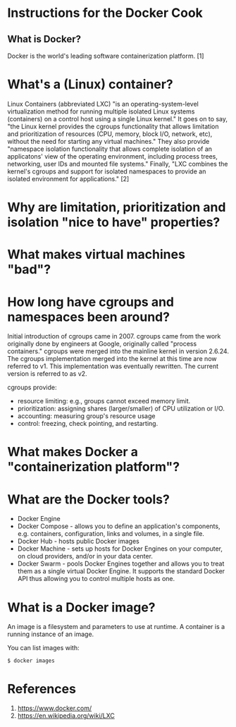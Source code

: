 # Instructions for the Docker Cook

## What is Docker?
Docker is the world's leading software containerization platform. [1]

# What's a (Linux) container?
Linux Containers (abbreviated LXC) "is an operating-system-level virtualization
method for running multiple isolated Linux systems (containers) on a control
host using a single Linux kernel." It goes on to say, "the Linux kernel provides
the cgroups functionality that allows limitation and prioritization of resources
(CPU, memory, block I/O, network, etc), without the need for starting any
virtual machines." They also provide "namespace isolation functionality that
allows complete isolation of an applicatons' view of the operating environment,
including process trees, networking, user IDs and mounted file systems."
Finally, "LXC combines the kernel's cgroups and support for isolated namespaces
to provide an isolated environment for applications." [2]

# Why are limitation, prioritization and isolation "nice to have" properties?

# What makes virtual machines "bad"?

# How long have cgroups and namespaces been around?
Initial introduction of cgroups came in 2007. cgroups came from the work
originally done by engineers at Google, originally called "process containers."
cgroups were merged into the mainline kernel in version 2.6.24. The cgroups
implementation merged into the kernel at this time are now referred to v1. This
implementation was eventually rewritten. The current version is referred to as
v2.

cgroups provide:
* resource limiting: e.g., groups cannot exceed memory limit.
* prioritization: assigning shares (larger/smaller) of CPU utilization or I/O.
* accounting: measuring group's resource usage
* control: freezing, check pointing, and restarting.

# What makes Docker a "containerization platform"?

# What are the Docker tools?
* Docker Engine
* Docker Compose - allows you to define an application's components, e.g.
containers, configuration, links and volumes, in a single file.
* Docker Hub - hosts public Docker images
* Docker Machine - sets up hosts for Docker Engines on your computer, on cloud
providers, and/or in your data center.
* Docker Swarm - pools Docker Engines together and allows you to treat them as a
single virtual Docker Engine. It supports the standard Docker API thus allowing
you to control multiple hosts as one.

# What is a Docker image?
An image is a filesystem and parameters to use at runtime. A container is a
running instance of an image.

You can list images with:

```
$ docker images
```

# References
1. https://www.docker.com/
2. https://en.wikipedia.org/wiki/LXC

